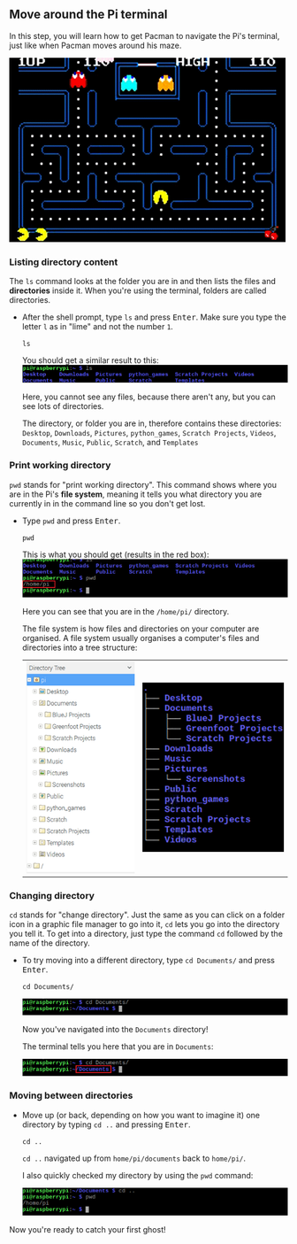 ## Move around the Pi terminal

In this step, you will learn how to get Pacman to navigate the Pi's terminal, just like when Pacman moves around his maze.

![Pacman Gif](images/pacmangiphy.gif)

### Listing directory content

The `ls` command looks at the folder you are in and then lists the files and **directories** inside it. When you're using the terminal, folders are called directories.

+ After the shell prompt, type `ls` and press <kbd>Enter</kbd>. Make sure you type the letter `l` as in "lime" and not the number `1`.
  ```
  ls
  ```
  You should get a similar result to this:
  ![LS Command](images/lscommand.png)

  Here, you cannot see any files, because there aren't any, but you can see lots of directories.

  The directory, or folder you are in, therefore contains these directories:
  `Desktop`, `Downloads`, `Pictures`, `python_games`, `Scratch Projects`, `Videos`, `Documents`, `Music`, `Public`, `Scratch`, and `Templates`


### Print working directory

`pwd` stands for "print working directory". This command shows where you are in the Pi's **file system**, meaning it tells you what directory you are currently in in the command line so you don't get lost.

+ Type `pwd` and press <kbd>Enter</kbd>.
  ```
  pwd
  ```
  This is what you should get (results in the red box):
  ![PWD Command](images/pwdcommand.png)

  Here you can see that you are in the `/home/pi/` directory.

  The file system is how files and directories on your computer are organised. A file system usually organises a computer's files and directories into a tree structure:

  |                                              |                                              |
  | :------------------------------------------: | :------------------------------------------: |
  | ![File Manager](images/filemanager.png)      | ![File Tree](images/filetree.png)            |



### Changing directory

`cd` stands for "change directory". Just the same as you can click on a folder icon in a graphic file manager to go into it, `cd` lets you go into the directory you tell it. To get into a directory, just type the command `cd` followed by the name of the directory.

+ To try moving into a different directory, type `cd Documents/` and press <kbd>Enter</kbd>.
  ```
  cd Documents/
  ```
  ![CD Documents](images/cddocuments.png)

  Now you've navigated into the `Documents` directory!

  The terminal tells you here that you are in `Documents`:

  ![CD Documents path](images/cddocumentspath.png)


### Moving between directories

+ Move up (or back, depending on how you want to imagine it) one directory by typing `cd ..` and pressing <kbd>Enter</kbd>.
  ```
  cd ..
  ```
  `cd ..` navigated up from `home/pi/documents` back to `home/pi/`.

  I also quickly checked my directory by using the `pwd` command:

  ![CD DotDot Command](images/cddotdotcommand.png)

Now you're ready to catch your first ghost!
